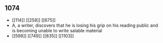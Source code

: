 ## 1074
- [[114]] [[258]] [[675]] 
- A, a writer, discovers that he is losing his grip on his reading public and is becoming unable to write salable material
- [[598]] [[749]] [[835]] [[1103]] 

